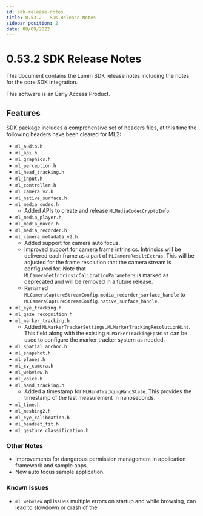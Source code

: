 ```yaml
---
id: sdk-release-notes
title: 0.53.2 - SDK Release Notes
sidebar_position: 2
date: 08/09/2022
---
```


# 0.53.2 SDK Release Notes

This document contains the Lumin SDK release notes including the notes for the core SDK integration.

This software is an Early Access Product.

## Features

SDK package includes a comprehensive set of headers files, at this time the following headers have been cleared for ML2:

- `ml_audio.h`
- `ml_api.h`
- `ml_graphics.h`
- `ml_perception.h`
- `ml_head_tracking.h`
- `ml_input.h`
- `ml_controller.h`
- `ml_camera_v2.h`
- `ml_native_surface.h`
- `ml_media_codec.h`
  - Added APIs to create and release `MLMediaCodecCryptoInfo`.
- `ml_media_player.h`
- `ml_media_muxer.h`
- `ml_media_recorder.h`
- `ml_camera_metadata_v2.h`
  - Added support for camera auto focus.
  - Improved support for camera frame intrinsics. Intrinsics will be delivered each frame as a part of `MLCameraResultExtras`. This will be adjusted for the frame resolution that the camera stream is configured for. Note that `MLCameraGetIntrinsicCalibrationParameters` is marked as deprecated and will be removed in a future release.
  - Renamed `MLCameraCaptureStreamConfig.media_recorder_surface_handle` to `MLCameraCaptureStreamConfig.native_surface_handle`.
- `ml_eye_tracking.h`
- `ml_gaze_recognition.h`
- `ml_marker_tracking.h`
  - Added `MLMarkerTrackerSettings.MLMarkerTrackingResolutionHint`. This field along with the existing `MLMarkerTrackingFpsHint` can be used to configure the marker tracker system as needed.
- `ml_spatial_anchor.h`
- `ml_snapshot.h`
- `ml_planes.h`
- `ml_cv_camera.h`
- `ml_webview.h`
- `ml_voice.h`
- `ml_hand_tracking.h`
  - Added a timestamp for `MLHandTrackingHandState`. This provides the timestamp of the last measurement in nanoseconds.
- `ml_time.h`
- `ml_meshing2.h`
- `ml_eye_calibration.h`
- `ml_headset_fit.h`
- `ml_gesture_classification.h`

### Other Notes

- Improvements for dangerous permission management in application framework and sample apps.
- New auto focus sample application.

### Known Issues

- `ml_webview` api issues multiple errors on startup and while browsing, can lead to slowdown or crash of the
